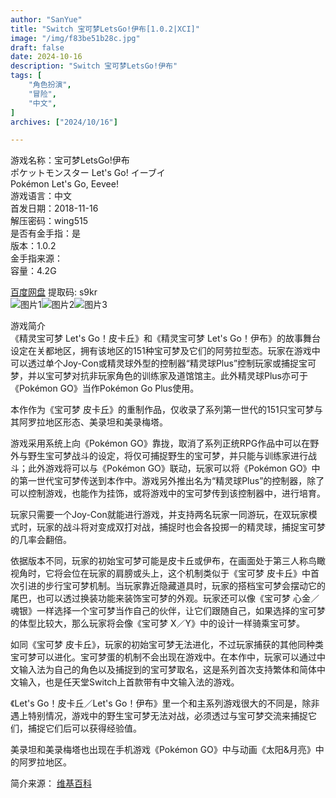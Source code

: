```yaml
---
author: "SanYue"
title: "Switch 宝可梦LetsGo!伊布[1.0.2|XCI]"
image: "/img/f83be51b28c.jpg"
draft: false
date: 2024-10-16
description: "Switch 宝可梦LetsGo!伊布"
tags: [
    "角色扮演",
    "冒险",
    "中文",
]
archives: ["2024/10/16"]

---
```


游戏名称：宝可梦LetsGo!伊布  
ポケットモンスター Let's Go! イーブイ  
Pokémon Let's Go, Eevee!  
游戏语言：中文  
首发日期：2018-11-16  
解压密码：wing515  
是否有金手指：是  
版本：1.0.2  
金手指来源：  
容量：4.2G

[百度网盘](https://pan.baidu.com/s/1E2TJZ5v9bYAWj750HltNaw) 提取码: s9kr  
![图片1](/img/72d76440.jpeg)![图片2](/img/cbaf6bb5.jpg)![图片3](/img/fcdfbe6d.jpg)  

游戏简介  
《精灵宝可梦 Let's Go！皮卡丘》和《精灵宝可梦 Let's Go！伊布》的故事舞台设定在关都地区，拥有该地区的151种宝可梦及它们的阿劳拉型态。玩家在游戏中可以透过单个Joy-Con或精灵球外型的控制器“精灵球Plus”控制玩家或捕捉宝可梦，并以宝可梦对抗非玩家角色的训练家及道馆馆主。此外精灵球Plus亦可于《Pokémon GO》当作Pokémon Go Plus使用。

本作作为《宝可梦 皮卡丘》的重制作品，仅收录了系列第一世代的151只宝可梦与其阿罗拉地区形态、美录坦和美录梅塔。

游戏采用系统上向《Pokémon GO》靠拢，取消了系列正统RPG作品中可以在野外与野生宝可梦战斗的设定，将仅可捕捉野生的宝可梦，并只能与训练家进行战斗；此外游戏将可以与《Pokémon GO》联动，玩家可以将《Pokémon GO》中的第一世代宝可梦传送到本作中。游戏另外推出名为“精灵球Plus”的控制器，除了可以控制游戏，也能作为挂饰，或将游戏中的宝可梦传到该控制器中，进行培育。

玩家只需要一个Joy-Con就能进行游戏，并支持两名玩家一同游玩，在双玩家模式时，玩家的战斗将对变成双打对战，捕捉时也会各投掷一的精灵球，捕捉宝可梦的几率会翻倍。

依据版本不同，玩家的初始宝可梦可能是皮卡丘或伊布，在画面处于第三人称鸟瞰视角时，它将会位在玩家的肩膀或头上，这个机制类似于《宝可梦 皮卡丘》中首次引进的步行宝可梦机制。当玩家靠近隐藏道具时，玩家的搭档宝可梦会摆动它的尾巴，也可以透过换装功能来装饰宝可梦的外观。玩家还可以像《宝可梦 心金／魂银》一样选择一个宝可梦当作自己的伙伴，让它们跟随自己，如果选择的宝可梦的体型比较大，那么玩家将会像《宝可梦 X／Y》中的设计一样骑乘宝可梦。

如同《宝可梦 皮卡丘》，玩家的初始宝可梦无法进化，不过玩家捕获的其他同种类宝可梦可以进化。宝可梦蛋的机制不会出现在游戏中。在本作中，玩家可以通过中文输入法为自己的角色以及捕捉到的宝可梦取名，这是系列首次支持繁体和简体中文输入，也是任天堂Switch上首款带有中文输入法的游戏。

《Let's Go！皮卡丘／Let's Go！伊布》里一个和主系列游戏很大的不同是，除非遇上特别情况，游戏中的野生宝可梦无法对战，必须透过与宝可梦交流来捕捉它们，捕捉它们后可以获得经验值。

美录坦和美录梅塔也出现在手机游戏《Pokémon GO》中与动画《太阳&月亮》中的阿罗拉地区。

简介来源：
[维基百科](https://zh.wikipedia.org/wiki/%E7%B2%BE%E9%9D%88%E5%AF%B6%E5%8F%AF%E5%A4%A2_Let%27s_Go%EF%BC%81%E7%9A%AE%E5%8D%A1%E4%B8%98%EF%BC%8FLet%27s_Go%EF%BC%81%E4%BC%8A%E5%B8%83)